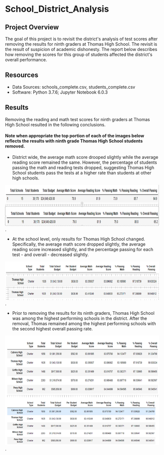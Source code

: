 # School_District_Analysis

## Project Overview

The goal of this project is to revisit the district's analysis of test scores after removing the results for ninth graders at Thomas High School. The revisit is the result of suspicion of academic dishonesty. The report below describes how removing the scores for this group of students affected the district's overall performance. 

## Resources

* Data Sources: schools_complete.csv, students_complete.csv
* Software: Python 3.7.6; Jupyter Notebook 6.0.3

## Results 

Removing the reading and math test scores for ninth graders at Thomas High School resulted in the following conclusions. 

#### Note when appropriate the top portion of each of the images below reflects the results with ninth grade Thomas High School students removed.  

* District wide, the average math score drooped slightly while the average reading score remained the same. However, the percentage of students passing the math and reading tests dropped, suggesting Thomas High School students pass the tests at a higher rate than students at other high schools.

![District_Summary](District_Summary.png).

* At the school level, only results for Thomas High School changed. Specifically, the average math score dropped slightly, the average reading score increased slightly, and the percentage passing for each test - and overall - decreased slightly.    

![Thomas Summary](Thomas_Summary.png).

* Prior to removing the results for its ninth graders, Thomas High School was among the highest performing schools in the district. After the removal, Thomas remained among the highest performing schools with the second highest overall passing rate.

![Top_Performers](Top_Performers.png).

